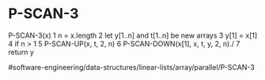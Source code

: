 # P-SCAN-3

P-SCAN-3(x)
1 n = x.length 
2 let y[1..n] and t[1..n] be new arrays 
3 y[1] = x[1] 
4 if n > 1 
5   P-SCAN-UP(x, t, 2, n)
6   P-SCAN-DOWN(x[1], x, t, y, 2, n)./ 
7 return y



#software-engineering/data-structures/linear-lists/array/parallel/P-SCAN-3
